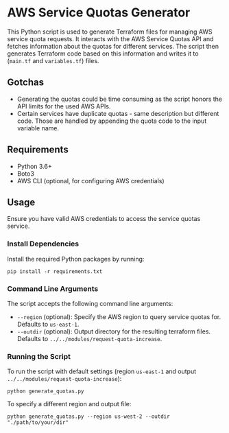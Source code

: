 # AWS Service Quotas Generator

This Python script is used to generate Terraform files for managing AWS service quota requests. It interacts with the AWS Service Quotas API and fetches information about the quotas for different services. The script then generates Terraform code based on this information and writes it to (`main.tf` and `variables.tf`) files.

## Gotchas 

- Generating the quotas could be time consuming as the script honors the API limits for the used AWS APIs.
- Certain services have duplicate quotas - same description but different code. Those are handled by appending the quota code to the input variable name.

## Requirements
- Python 3.6+
- Boto3
- AWS CLI (optional, for configuring AWS credentials)

## Usage

Ensure you have valid AWS credentials to access the service quotas service.

### Install Dependencies
Install the required Python packages by running:

```
pip install -r requirements.txt
```

### Command Line Arguments
The script accepts the following command line arguments:

- `--region` (optional): Specify the AWS region to query service quotas for. Defaults to `us-east-1`.
- `--outdir` (optional): Output directory for the resulting terraform files. Defaults to `../../modules/request-quota-increase`.

### Running the Script
To run the script with default settings (region `us-east-1` and output `../../modules/request-quota-increase`):

```
python generate_quotas.py
```

To specify a different region and output file:

```
python generate_quotas.py --region us-west-2 --outdir "./path/to/your/dir"

```
